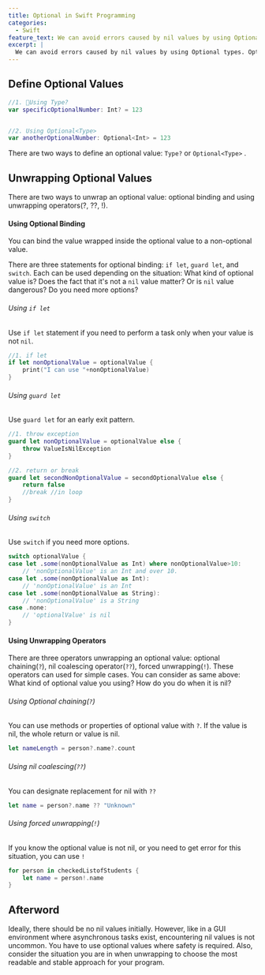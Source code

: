 ```yaml
---
title: Optional in Swift Programming
categories:
  - Swift
feature_text: We can avoid errors caused by nil values by using Optional types. Optional types should be safely unwrapped before use.
excerpt: |
  We can avoid errors caused by nil values by using Optional types. Optional types should be safely unwrapped before use.
---
```


## Define Optional Values

```swift
//1. Using Type?
var specificOptionalNumber: Int? = 123


//2. Using Optional<Type>
var anotherOptionalNumber: Optional<Int> = 123
```
There are two ways to define an optional value: `Type?` or `Optional<Type>` .


## Unwrapping Optional Values
There are two ways to unwrap an optional value: optional binding and using unwrapping operators(?, ??, !).

#### Using Optional Binding
You can bind the value wrapped inside the optional value to a non-optional value.

There are three statements for optional binding: `if let`, `guard let`, and `switch`. Each can be used depending on the situation: What kind of optional value is? Does the fact that it's not a `nil` value matter? Or is `nil` value dangerous? Do you need more options?

###### Using `if let`
Use `if let` statement if you need to perform a task only when your value is not `nil`.
```swift
//1. if let
if let nonOptionalValue = optionalValue {
	print("I can use "+nonOptionalValue)
}
```

###### Using `guard let`
Use `guard let` for an early exit pattern.
```swift
//1. throw exception
guard let nonOptionalValue = optionalValue else {
	throw ValueIsNilException	
}

//2. return or break
guard let secondNonOptionalValue = secondOptionalValue else {
	return false
	//break //in loop
}

```

###### Using `switch`
Use `switch` if you need more options.
```swift
switch optionalValue {
case let .some(nonOptionalValue as Int) where nonOptionalValue>10:
	// 'nonOptionalValue' is an Int and over 10.
case let .some(nonOptionalValue as Int):
    // 'nonOptionalValue' is an Int
case let .some(nonOptionalValue as String):
    // 'nonOptionalValue' is a String
case .none:
    // 'optionalValue' is nil
}

```

#### Using Unwrapping Operators
There are three operators unwrapping an optional value: optional chaining(`?`), nil coalescing operator(`??`), forced unwrapping(`!`). These operators can used for simple cases. You can consider as same above: What kind of optional value you using? How do you do when it is nil?

###### Using Optional chaining(`?`)
You can use methods or properties of optional value with `?`. If the value is nil, the whole return or value is nil.
```swift
let nameLength = person?.name?.count
```

###### Using nil coalescing(`??`)
You can designate replacement for nil with `??`
```swift
let name = person?.name ?? "Unknown"
```


###### Using forced unwrapping(`!`)
If you know the optional value is not nil, or you need to get error for this situation, you can use `!`
```swift
for person in checkedListofStudents {
	let name = person!.name
}
```

## Afterword
Ideally, there should be no nil values initially. However, like in a GUI environment where asynchronous tasks exist, encountering nil values is not uncommon. You have to use optional values where safety is required. Also, consider the situation you are in when unwrapping to choose the most readable and stable approach for your program.